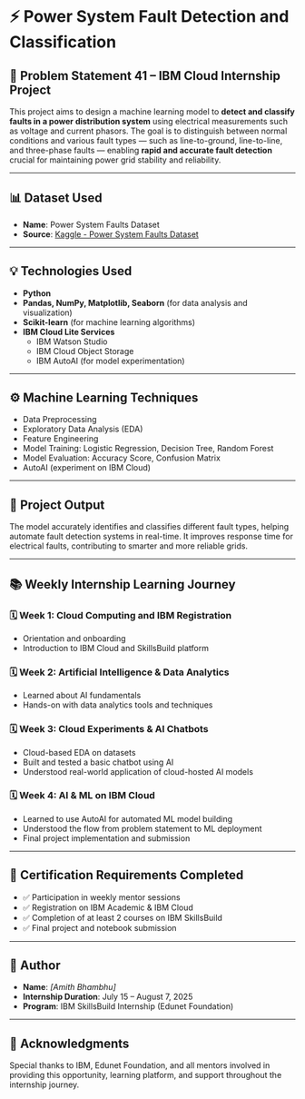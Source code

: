 # ⚡ Power System Fault Detection and Classification

## 🧠 Problem Statement 41 – IBM Cloud Internship Project

This project aims to design a machine learning model to **detect and classify faults in a power distribution system** using electrical measurements such as voltage and current phasors. The goal is to distinguish between normal conditions and various fault types — such as line-to-ground, line-to-line, and three-phase faults — enabling **rapid and accurate fault detection** crucial for maintaining power grid stability and reliability.

---

## 📊 Dataset Used

- **Name**: Power System Faults Dataset  
- **Source**: [Kaggle - Power System Faults Dataset](https://www.kaggle.com/datasets/ziya07/power-system-faults-dataset)

---

## 💡 Technologies Used

- **Python**
- **Pandas, NumPy, Matplotlib, Seaborn** (for data analysis and visualization)
- **Scikit-learn** (for machine learning algorithms)
- **IBM Cloud Lite Services**
  - IBM Watson Studio
  - IBM Cloud Object Storage
  - IBM AutoAI (for model experimentation)

---

## ⚙️ Machine Learning Techniques

- Data Preprocessing
- Exploratory Data Analysis (EDA)
- Feature Engineering
- Model Training: Logistic Regression, Decision Tree, Random Forest
- Model Evaluation: Accuracy Score, Confusion Matrix
- AutoAI (experiment on IBM Cloud)

---

## 🧪 Project Output

The model accurately identifies and classifies different fault types, helping automate fault detection systems in real-time. It improves response time for electrical faults, contributing to smarter and more reliable grids.

---

## 📚 Weekly Internship Learning Journey

### 🗓️ Week 1: Cloud Computing and IBM Registration
- Orientation and onboarding
- Introduction to IBM Cloud and SkillsBuild platform

### 🗓️ Week 2: Artificial Intelligence & Data Analytics
- Learned about AI fundamentals
- Hands-on with data analytics tools and techniques

### 🗓️ Week 3: Cloud Experiments & AI Chatbots
- Cloud-based EDA on datasets
- Built and tested a basic chatbot using AI
- Understood real-world application of cloud-hosted AI models

### 🗓️ Week 4: AI & ML on IBM Cloud
- Learned to use AutoAI for automated ML model building
- Understood the flow from problem statement to ML deployment
- Final project implementation and submission

---

## 🧾 Certification Requirements Completed

- ✅ Participation in weekly mentor sessions  
- ✅ Registration on IBM Academic & IBM Cloud  
- ✅ Completion of at least 2 courses on IBM SkillsBuild  
- ✅ Final project and notebook submission  

---

## 👤 Author

- **Name**: *[Amith Bhambhu]*
- **Internship Duration**: July 15 – August 7, 2025  
- **Program**: IBM SkillsBuild Internship (Edunet Foundation)

---

## 📌 Acknowledgments

Special thanks to IBM, Edunet Foundation, and all mentors involved in providing this opportunity, learning platform, and support throughout the internship journey.

